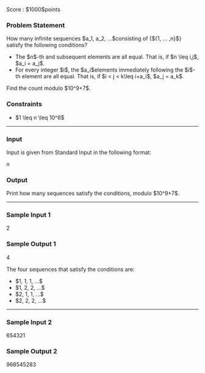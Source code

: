 
<div>

<span>

<span>

<p>
Score : $1000$points
</p>

<div>

<section>

### **Problem Statement**

<p>
How many infinite sequences $a_1, a_2, ...$consisting of {${1, ... ,n}$} satisfy the following conditions?
</p>

<ul>

<li>
The $n$-th and subsequent elements are all equal. That is, if $n \leq i,j$, $a_i = a_j$.
</li>

<li>
For every integer $i$, the $a_i$elements immediately following the $i$-th element are all equal. That is, if $i < j < k\leq i+a_i$, $a_j = a_k$.
</li>

</ul>

<p>
Find the count modulo $10^9+7$.
</p>

</section>

</div>

<div>

<section>

### **Constraints**

<ul>

<li>
$1 \leq n \leq 10^6$
</li>

</ul>

</section>

</div>

---

<div>

<div>

<section>

### **Input**

<p>
Input is given from Standard Input in the following format:
</p>

<div>

$n$
</div>

</section>

</div>

<div>

<section>

### **Output**

<p>
Print how many sequences satisfy the conditions, modulo $10^9+7$.
</p>

</section>

</div>

</div>

---

<div>

<section>

### **Sample Input 1**

<div>

2

</div>

</section>

</div>

<div>

<section>

### **Sample Output 1**

<div>

4

</div>

<p>
The four sequences that satisfy the conditions are:
</p>

<ul>

<li>
$1, 1, 1, ...$
</li>

<li>
$1, 2, 2, ...$
</li>

<li>
$2, 1, 1, ...$
</li>

<li>
$2, 2, 2, ...$
</li>

</ul>

</section>

</div>

---

<div>

<section>

### **Sample Input 2**

<div>

654321

</div>

</section>

</div>

<div>

<section>

### **Sample Output 2**

<div>

968545283

</div>

</section>

</div>

</span>

</span>

</div>
